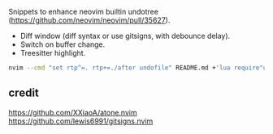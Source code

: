 Snippets to enhance neovim builtin undotree (https://github.com/neovim/neovim/pull/35627).

* Diff window (diff syntax or use gitsigns, with debounce delay).
* Switch on buffer change.
* Treesitter highlight.

```sh
nvim --cmd "set rtp^=. rtp+=./after undofile" README.md +'lua require"undotree-plus".open()' +'set winblend=20'
```

## credit
https://github.com/XXiaoA/atone.nvim
https://github.com/lewis6991/gitsigns.nvim
